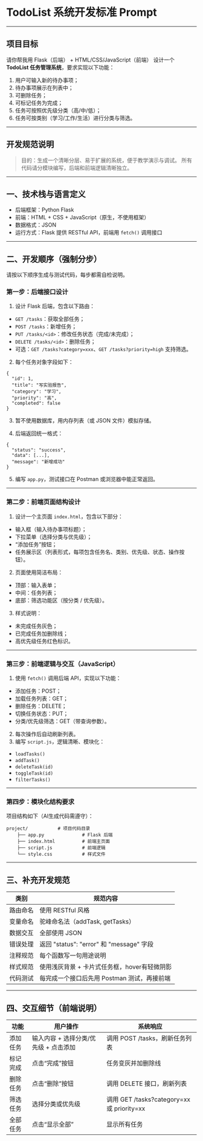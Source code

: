 # TodoList 系统开发标准 Prompt

---
## 项目目标

请你帮我用 Flask（后端） + HTML/CSS/JavaScript（前端） 设计一个 **TodoList 任务管理系统**，要求实现以下功能：

1. 用户可输入新的待办事项；
2. 待办事项展示在列表中；
3. 可删除任务；
4. 可标记任务为完成；
5. 任务可按照优先级分类（高/中/低）；
6. 任务可按类别（学习/工作/生活）进行分类与筛选。

---
## 开发规范说明

> 目的：生成一个清晰分层、易于扩展的系统，便于教学演示与调试。
所有代码请分模块编写，后端和前端逻辑清晰独立。

---
## 一、技术栈与语言定义

- 后端框架：Python Flask
- 前端：HTML + CSS + JavaScript（原生，不使用框架）
- 数据格式：JSON
- 运行方式：Flask 提供 RESTful API，前端用 `fetch()` 调用接口

---
## 二、开发顺序（强制分步）
请按以下顺序生成与测试代码，每步都需自检说明。

### 第一步：后端接口设计

1. 设计 Flask 后端，包含以下路由：
  - `GET /tasks`：获取全部任务；
  - `POST /tasks`：新增任务；
  - `PUT /tasks/<id>`：修改任务状态（完成/未完成）；
  - `DELETE /tasks/<id>`：删除任务；
  - 可选：`GET /tasks?category=xxx`、`GET /tasks?priority=high` 支持筛选。

2. 每个任务对象字段如下：
```
{
  "id": 1,
  "title": "写实验报告",
  "category": "学习",
  "priority": "高",
  "completed": false
}
```
3. 暂不使用数据库，用内存列表（或 JSON 文件）模拟存储。

4. 后端返回统一格式：

```
{
  "status": "success",
  "data": [...],
  "message": "新增成功"
}
```

5. 编写 `app.py`，测试接口在 Postman 或浏览器中能正常返回。

---
### 第二步：前端页面结构设计

1. 设计一个主页面 `index.html`，包含以下部分：
  - 输入框（输入待办事项标题）；
  - 下拉菜单（选择分类与优先级）；
  - “添加任务”按钮；
  - 任务展示区（列表形式，每项包含任务名、类别、优先级、状态、操作按钮）。
2. 页面使用简洁布局：
  - 顶部：输入表单；
  - 中间：任务列表；
  - 底部：筛选功能区（按分类 / 优先级）。
3. 样式说明：
  - 未完成任务灰色；
  - 已完成任务加删除线；
  - 高优先级任务红色标识。

---
### 第三步：前端逻辑与交互（JavaScript）

1. 使用 `fetch()` 调用后端 API，实现以下功能：
  - 添加任务：POST；
  - 加载任务列表：GET；
  - 删除任务：DELETE；
  - 切换任务状态：PUT；
  - 分类/优先级筛选：GET（带查询参数）。
2. 每次操作后自动刷新列表。
3. 编写 `script.js`，逻辑清晰、模块化：
  - `loadTasks()`
  - `addTask()`
  - `deleteTask(id)`
  - `toggleTask(id)`
  - `filterTasks()`

---
### 第四步：模块化结构要求
项目结构如下（AI生成代码需遵守）：
```
project/           # 项目代码目录
    ├── app.py              # Flask 后端
    ├── index.html          # 前端主页面
    ├── script.js           # 前端逻辑
    └── style.css           # 样式文件
```
---
## 三、补充开发规范

| 类别       | 规范内容                                   |
| ---------- | ------------------------------------------ |
| 路由命名   | 使用 RESTful 风格                          |
| 变量命名   | 驼峰命名法（addTask, getTasks）            |
| 数据交互   | 全部使用 JSON                              |
| 错误处理   | 返回 "status": "error" 和 "message" 字段   |
| 注释规范   | 每个函数写一句用途说明                     |
| 样式规范   | 使用浅灰背景 + 卡片式任务框，hover有轻微阴影 |
| 代码测试   | 每完成一个接口后先用 Postman 测试，再接前端 |


---
## 四、交互细节（前端说明）

| 功能       | 用户操作                               | 系统响应                                   |
| ---------- | -------------------------------------- | ------------------------------------------ |
| 添加任务   | 输入内容 + 选择分类/优先级 + 点击添加 | 调用 POST /tasks，刷新任务列表             |
| 标记完成   | 点击“完成”按钮                         | 任务变灰并加删除线                         |
| 删除任务   | 点击“删除”按钮                         | 调用 DELETE 接口，刷新列表                 |
| 筛选任务   | 选择分类或优先级                       | 调用 GET /tasks?category=xx 或 priority=xx |
| 全部任务   | 点击“显示全部”                         | 显示所有任务                               |